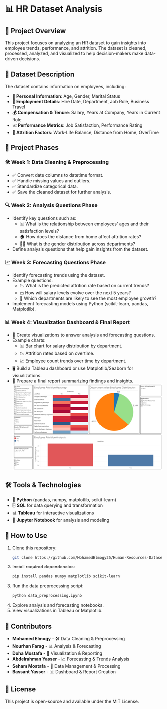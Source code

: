 # 📊 HR Dataset Analysis

## 📌 Project Overview
This project focuses on analyzing an HR dataset to gain insights into employee trends, performance, and attrition. The dataset is cleaned, processed, analyzed, and visualized to help decision-makers make data-driven decisions.

## 📂 Dataset Description
The dataset contains information on employees, including:
- **👤 Personal Information**: Age, Gender, Marital Status
- **🏢 Employment Details**: Hire Date, Department, Job Role, Business Travel
- **💰 Compensation & Tenure**: Salary, Years at Company, Years in Current Role
- **📈 Performance Metrics**: Job Satisfaction, Performance Rating
- **🚀 Attrition Factors**: Work-Life Balance, Distance from Home, OverTime

## 📅 Project Phases
### **🛠️ Week 1: Data Cleaning & Preprocessing**
- ✅ Convert date columns to datetime format.
- ✅ Handle missing values and outliers.
- ✅ Standardize categorical data.
- ✅ Save the cleaned dataset for further analysis.

### **🔍 Week 2: Analysis Questions Phase**
- Identify key questions such as:
  - 📊 What is the relationship between employees' ages and their satisfaction levels?
  - 🏠 How does the distance from home affect attrition rates?
  - 👩‍💼 What is the gender distribution across departments?
- Define analysis questions that help gain insights from the dataset.

### **📈 Week 3: Forecasting Questions Phase**
- Identify forecasting trends using the dataset.
- Example questions:
  - 📉 What is the predicted attrition rate based on current trends?
  - 💵 How will salary levels evolve over the next 5 years?
  - 🏢 Which departments are likely to see the most employee growth?
- Implement forecasting models using Python (scikit-learn, pandas, Matplotlib).

### **📊 Week 4: Visualization Dashboard & Final Report**
- 🎨 Create visualizations to answer analysis and forecasting questions.
- Example charts:
  - 📊 Bar chart for salary distribution by department.
  - 📉 Attrition rates based on overtime.
  - 📈 Employee count trends over time by department.
- 🖥️ Build a Tableau dashboard or use Matplotlib/Seaborn for visualizations.
- 📝 Prepare a final report summarizing findings and insights.
![HR Dashboard](dashboard-tableau/Dashboard.png)

## 🛠️ Tools & Technologies
- 🐍 **Python** (pandas, numpy, matplotlib, scikit-learn)
- 🗄️ **SQL** for data querying and transformation
- 📊 **Tableau** for interactive visualizations
- 📓 **Jupyter Notebook** for analysis and modeling

## 🚀 How to Use
1. Clone this repository:  
   ```bash
   git clone https://github.com/MohamedElmogy25/Human-Resources-Dataset-Analysis.git
   ```
2. Install required dependencies:  
   ```bash
   pip install pandas numpy matplotlib scikit-learn
   ```
3. Run the data preprocessing script:  
   ```bash
   python data_preprocessing.ipynb
   ```
4. Explore analysis and forecasting notebooks.
5. View visualizations in Tableau or Matplotlib.

## 👥 Contributors
- **Mohamed Elmogy** - 🛠️ Data Cleaning & Preprocessing
- **Nourhan Farag** - 📊 Analysis & Forecasting
- **Doha Mostafa** - 🎨 Visualization & Reporting
- **Abdelrahman Yasser** - 📈 Forecasting & Trends Analysis
- **Seham Mostafa** - 📂 Data Management & Processing
- **Bassant Yasser** - 📊 Dashboard & Report Creation

## 📜 License
This project is open-source and available under the MIT License.

